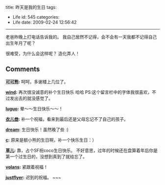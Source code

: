 title: 昨天是我的生日
tags:
  - Life
id: 545
categories:
  - Life
date: 2009-02-24 12:56:42
---

老爸昨晚上打电话告诉我的。
我自己居然不记得，会不会有一天我都不记得自己出生年月了呢？

很难受，为什么会这样呢？
造化弄人！
## Comments

**[可可熊](#5284 "2009-02-25 09:36:08"):** 呵呵，多谢楼上几位了。

**[wind](#5319 "2009-02-28 01:32:20"):** 再次很没诚意的补个生日快乐 哈哈 PS:这个留言栏中的字体我很喜欢，不过发出去的就没感觉了。

**[luguo](#5277 "2009-02-24 22:06:05"):** 晕～～生日快乐～～！

**[衣儿叁](#5295 "2009-02-26 00:26:07"):** 补一个祝福，看来到最后还是父母忘记不了自己的孩子。

**[dream](#5280 "2009-02-24 23:04:10"):** 生日快乐！虽然晚了些 :)

**[c](#5303 "2009-02-26 22:59:10"):** 原来是额小熊的生日啊，补一个快乐生日：）

**[草儿](#5271 "2009-02-24 13:40:25"):** 靠，占个SF祝coco生日快乐。 不好意思，过年的时候还在盘算着年后你是第一个过生日的，没想到真到了就给忘了。

**[volans](#5272 "2009-02-24 14:41:19"):** 紧跟着祝福！

**[justflyer](#5405 "2009-03-07 11:39:52"):** 迟到的祝福。 ~~~


